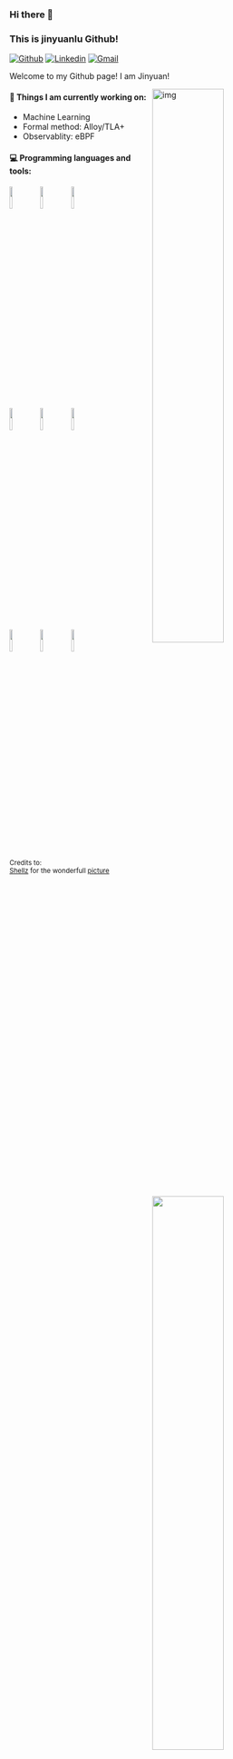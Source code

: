 ### Hi there 👋
### This is jinyuanlu Github!

[![Github](https://img.shields.io/badge/-Github-000?style=flat&logo=Github&logoColor=white)](https://github.com/jinyuanlu)
[![Linkedin](https://img.shields.io/badge/-LinkedIn-blue?style=flat&logo=Linkedin&logoColor=white)](https://www.linkedin.com/in/jinyuanlu/)
[![Gmail](https://img.shields.io/badge/-Gmail-c14438?style=flat&logo=Gmail&logoColor=white)](mailto:t@luke.archi)

Welcome to my Github page! I am Jinyuan!  

<img align="right" alt="img" src="https://cdnb.artstation.com/p/assets/images/images/003/965/097/4k/shellz-art-tomwillfixit-25.jpg?1478990906" width="50%" height="auto" />


#### 🌱 Things I am currently working on: 
- Machine Learning
- Formal method: Alloy/TLA+
- Observablity: eBPF


#### :computer: Programming languages and tools: 
<p>
	<img width="50%" align="right" src="https://github-readme-stats.vercel.app/api?username=jinyuanlu&show_icons=true&hide_border=true" />

<code><img width="10%" src="https://www.vectorlogo.zone/logos/scala-lang/scala-lang-ar21.svg"></code>
<code><img width="10%" src="https://www.vectorlogo.zone/logos/python/python-ar21.svg"></code>
<code><img width="10%" src="https://www.vectorlogo.zone/logos/ocaml/ocaml-ar21.svg"></code>
<br />
<code><img width="10%" src="https://www.vectorlogo.zone/logos/kubernetes/kubernetes-ar21.svg"></code>
  <code><img width="10%" src="https://www.vectorlogo.zone/logos/nvidia/nvidia-ar21.svg"></code>
<code><img width="10%" src="https://www.vectorlogo.zone/logos/linux/linux-ar21.svg"></code>
<br />
<code><img width="10%" src="https://www.vectorlogo.zone/logos/apache_spark/apache_spark-ar21.svg"></code>
<code><img width="10%" src="https://www.vectorlogo.zone/logos/tensorflow/tensorflow-ar21.svg"></code>
<code><img width="10%" src="https://www.vectorlogo.zone/logos/apache_hadoop/apache_hadoop-ar21.svg"></code>
</p>

<sub>Credits to: <br/>[Shellz](https://www.artstation.com/shellz-art) for the wonderfull [picture](https://www.artstation.com/artwork/qbP9n)</sub>
